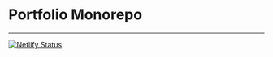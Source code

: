 # Portfolio Monorepo
---
[![Netlify Status](https://api.netlify.com/api/v1/badges/126e35a6-b629-48c2-8461-42143a97c007/deploy-status)](https://app.netlify.com/sites/neon-palmier-242ba0/deploys)